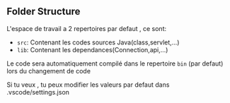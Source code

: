 ## Folder Structure

L'espace de travail a 2 repertoires par defaut , ce sont:

- `src`: Contenant les codes sources Java(class,servlet,...)
- `lib`: Contenant les dependances(Connection,api,...)

Le code sera automatiquement compilé dans le repertoire `bin` (par defaut) lors du changement de code

Si tu veux , tu peux modifier les valeurs par defaut dans .vscode/settings.json


